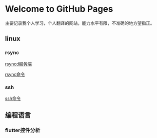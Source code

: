 # Welcome to GitHub Pages

主要记录我个人学习，个人翻译的网站，能力水平有限，不准确的地方望指正。

## linux

### rsync

[rsyncd服务端](rsync/rsync-conf/1rsync.md)

[rsync命令](rsync/rsync-cmd/1rsync.md)

### ssh

[ssh命令](ssh/ssh/1ssh.md)

## 编程语言

### flutter控件分析
